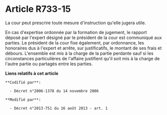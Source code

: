 # Article R733-15

La cour peut prescrire toute mesure d'instruction qu'elle jugera utile. 

En cas d'expertise ordonnée par la formation de jugement, le rapport déposé par l'expert désigné par le président de la cour
est communiqué aux parties. Le président de la cour fixe également, par ordonnance, les honoraires dus à l'expert et arrête,
sur justificatifs, le montant de ses frais et débours. L'ensemble est mis à la charge de la partie perdante sauf si les
circonstances particulières de l'affaire justifient qu'il soit mis à la charge de l'autre partie ou partagés entre les
parties.

**Liens relatifs à cet article**

	**Codifié par**:

	  - Décret n°2006-1378 du 14 novembre 2006

	**Modifié par**:

	  - Décret n°2013-751 du 16 août 2013 - art. 1
